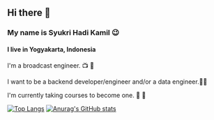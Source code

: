 ## Hi there 👋
### My name is Syukri Hadi Kamil 😉
#### I live in Yogyakarta, Indonesia

I'm a broadcast engineer. 📺 📡

I want to be a backend developer/engineer and/or a data engineer.👨‍💻

I'm currently taking courses to become one. 📖 💪


[![Top Langs](https://github-readme-stats.vercel.app/api/top-langs/?username=hadi-learn&show_icons=true&theme=tokyonight)](https://github.com/anuraghazra/github-readme-stats)
[![Anurag's GitHub stats](https://github-readme-stats.vercel.app/api?username=hadi-learn&show_icons=true&theme=radical)](https://github.com/anuraghazra/github-readme-stats)



<!--
**hadi-learn/hadi-learn** is a ✨ _special_ ✨ repository because its `README.md` (this file) appears on your GitHub profile.

Here are some ideas to get you started:

- 🔭 I’m currently working on ...
- 🌱 I’m currently learning ...
- 👯 I’m looking to collaborate on ...
- 🤔 I’m looking for help with ...
- 💬 Ask me about ...
- 📫 How to reach me: ...
- 😄 Pronouns: ...
- ⚡ Fun fact: ...
-->
